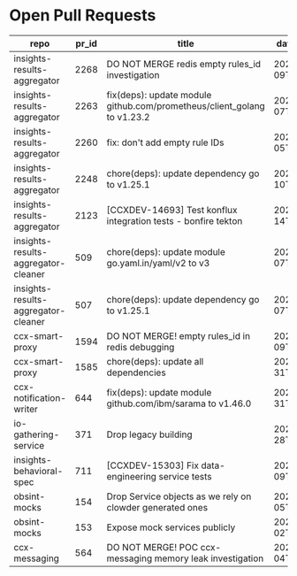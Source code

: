 # Open Pull Requests
repo | pr_id | title | date_created | url | author | ci_status
---|---|---|---|---|---|---
insights-results-aggregator | 2268 | DO NOT MERGE redis empty rules_id investigation | 2025-09-09T10:22:37Z | https://github.com/RedHatInsights/insights-results-aggregator/pull/2268 | Jakub007d | failed
insights-results-aggregator | 2263 | fix(deps): update module github.com/prometheus/client_golang to v1.23.2 | 2025-09-07T08:19:49Z | https://github.com/RedHatInsights/insights-results-aggregator/pull/2263 | app/red-hat-konflux | failed
insights-results-aggregator | 2260 | fix: don't add empty rule IDs | 2025-09-05T08:18:51Z | https://github.com/RedHatInsights/insights-results-aggregator/pull/2260 | juandspy | ok
insights-results-aggregator | 2248 | chore(deps): update dependency go to v1.25.1 | 2025-08-10T08:36:08Z | https://github.com/RedHatInsights/insights-results-aggregator/pull/2248 | app/red-hat-konflux | failed
insights-results-aggregator | 2123 | [CCXDEV-14693] Test konflux integration tests - bonfire tekton | 2025-03-14T10:36:51Z | https://github.com/RedHatInsights/insights-results-aggregator/pull/2123 | matysek | failed
insights-results-aggregator-cleaner | 509 | chore(deps): update module go.yaml.in/yaml/v2 to v3 | 2025-09-07T20:32:14Z | https://github.com/RedHatInsights/insights-results-aggregator-cleaner/pull/509 | app/red-hat-konflux | failed
insights-results-aggregator-cleaner | 507 | chore(deps): update dependency go to v1.25.1 | 2025-09-07T08:18:42Z | https://github.com/RedHatInsights/insights-results-aggregator-cleaner/pull/507 | app/red-hat-konflux | ok
ccx-smart-proxy | 1594 | DO NOT MERGE! empty rules_id in redis debugging | 2025-09-09T10:19:37Z | https://github.com/RedHatInsights/insights-results-smart-proxy/pull/1594 | Jakub007d | failed
ccx-smart-proxy | 1585 | chore(deps): update all dependencies | 2025-08-31T16:23:55Z | https://github.com/RedHatInsights/insights-results-smart-proxy/pull/1585 | app/red-hat-konflux | failed
ccx-notification-writer | 644 | fix(deps): update module github.com/ibm/sarama to v1.46.0 | 2025-08-31T12:43:30Z | https://github.com/RedHatInsights/ccx-notification-writer/pull/644 | app/red-hat-konflux | failed
io-gathering-service | 371 | Drop legacy building | 2025-03-28T12:35:04Z | https://github.com/RedHatInsights/insights-operator-gathering-conditions-service/pull/371 | ikerreyes | failed
insights-behavioral-spec | 711 | [CCXDEV-15303] Fix data-engineering service tests | 2025-09-09T10:23:19Z | https://github.com/RedHatInsights/insights-behavioral-spec/pull/711 | JiriPapousek | failed
obsint-mocks | 154 | Drop Service objects as we rely on clowder generated ones | 2025-09-05T13:57:45Z | https://github.com/RedHatInsights/obsint-mocks/pull/154 | ikerreyes | ok
obsint-mocks | 153 | Expose mock services publicly | 2025-09-02T09:04:40Z | https://github.com/RedHatInsights/obsint-mocks/pull/153 | ikerreyes | ok
ccx-messaging | 564 | DO NOT MERGE! POC ccx-messaging memory leak investigation | 2025-08-04T07:55:03Z | https://github.com/RedHatInsights/insights-ccx-messaging/pull/564 | Jakub007d | failed


